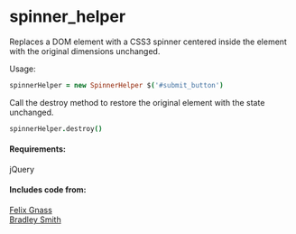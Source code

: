 spinner_helper
==============

Replaces a DOM element with a CSS3 spinner centered inside the element with the original dimensions unchanged.  

Usage:
```coffeescript
spinnerHelper = new SpinnerHelper $('#submit_button')
```
Call the destroy method to restore the original element with the state unchanged.
```coffeescript
spinnerHelper.destroy()
```

#### Requirements:
jQuery
#### Includes code from:
<a href="http://fgnass.github.com/spin.js/">Felix Gnass</a>  
<a href="https://gist.github.com/1290439">Bradley Smith</a>